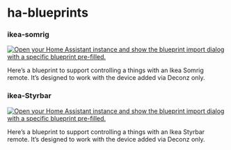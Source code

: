 # ha-blueprints

### ikea-somrig

[![Open your Home Assistant instance and show the blueprint import dialog with a specific blueprint pre-filled.](https://my.home-assistant.io/badges/blueprint_import.svg)](https://my.home-assistant.io/redirect/blueprint_import/?blueprint_url=https%3A%2F%2Fgithub.com%2Fnoud-github%2Fha-blueprints%2Fblob%2Fmain%2Fikea-somrig%2Fdeconz-ikea-somrig-switch.yaml)

Here’s a blueprint to support controlling a things with an Ikea Somrig remote. It’s designed to work with the device added via Deconz only.


### ikea-Styrbar

[![Open your Home Assistant instance and show the blueprint import dialog with a specific blueprint pre-filled.](https://my.home-assistant.io/badges/blueprint_import.svg)](https://my.home-assistant.io/redirect/blueprint_import/?blueprint_url=https%3A%2F%2Fgithub.com%2Fnoud-github%2Fha-blueprints%2Fblob%2Fmain%2Fikea-styrbar%2Fdeconz-ikea-styrbar-switch.yaml)

Here’s a blueprint to support controlling a things with an Ikea Styrbar remote. It’s designed to work with the device added via Deconz only.